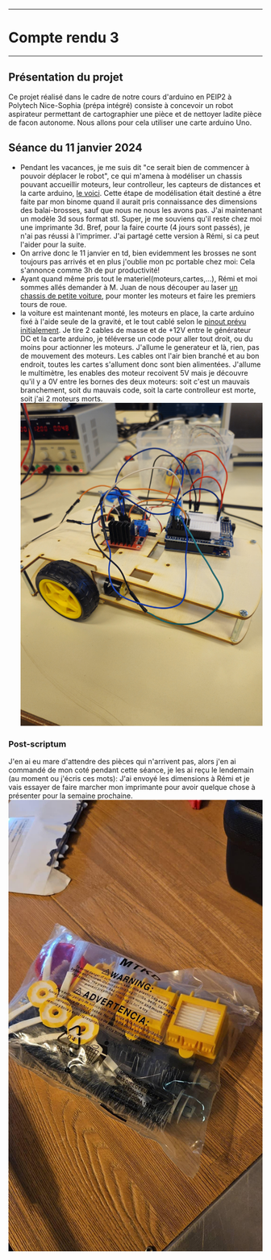 *******************
# Compte rendu 3
*******************
## Présentation du projet
Ce projet réalisé dans le cadre de notre cours d'arduino en PEIP2 à Polytech Nice-Sophia (prépa intégré) consiste à concevoir un robot aspirateur permettant de cartographier une pièce et de nettoyer ladite pièce de facon autonome. Nous allons pour cela utiliser une carte arduino Uno.

## Séance du 11 janvier 2024
- Pendant les vacances, je me suis dit "ce serait bien de commencer à pouvoir déplacer le robot", ce qui m'amena à modéliser un chassis pouvant accueillir moteurs, leur controlleur, les capteurs de distances et la carte arduino, [le voici](/images/chassis_test_1.png). Cette étape de modélisation était destiné a être faite par mon binome quand il aurait pris connaissance des dimensions des balai-brosses, sauf que nous ne nous les avons pas. J'ai maintenant un modèle 3d sous format stl. Super, je me souviens qu'il reste chez moi une imprimante 3d. Bref, pour la faire courte (4 jours sont passés), je n'ai pas réussi à l'imprimer. J'ai partagé cette version à Rémi, si ca peut l'aider pour la suite.
- On arrive donc le 11 janvier en td, bien evidemment les brosses ne sont toujours pas arrivés et en plus j'oublie mon pc portable chez moi: Cela s'annonce comme 3h de pur productivité!
- Ayant quand même pris tout le materiel(moteurs,cartes,...), Rémi et moi sommes allés demander à M. Juan de nous découper au laser [un chassis de petite voiture](/images/20240111_101627.heic), pour monter les moteurs et faire les premiers tours de roue.
- la voiture est maintenant monté, les moteurs en place, la carte arduino fixé à l'aide seule de la gravité, et le tout cablé selon le [pinout prévu initialement](/code/pin.hpp). Je tire 2 cables de masse et de +12V entre le générateur DC et la carte arduino, je téléverse un code pour aller tout droit, ou du moins pour actionner les moteurs. J'allume le generateur et là, rien, pas de mouvement des moteurs. Les cables ont l'air bien branché et au bon endroit, toutes les cartes s'allument donc sont bien alimentées. J'allume le multimètre, les enables des moteur recoivent 5V mais je découvre qu'il y a 0V entre les bornes des deux moteurs: soit c'est un mauvais branchement, soit du mauvais code, soit la carte controlleur est morte, soit j'ai 2 moteurs morts.
![](/images/20240111_122922.heic "voiture 3 roues piloté par arduino")

### Post-scriptum
J'en ai eu mare d'attendre des pièces qui n'arrivent pas, alors j'en ai commandé de mon coté pendant cette séance, je les ai reçu le lendemain (au moment ou j'écris ces mots): J'ai envoyé les dimensions à Rémi et je vais essayer de faire marcher mon imprimante pour avoir quelque chose à présenter pour la semaine prochaine.
![](/images/IMG_20240112_161825_477.jpg)